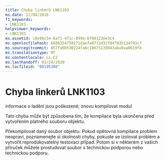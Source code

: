 ```yaml
---
title: Chyba linkerů LNK1103
ms.date: 11/04/2016
f1_keywords:
- LNK1103
helpviewer_keywords:
- LNK1103
ms.assetid: c8e9bc54-6a71-471c-899e-6f98122ee3c4
ms.openlocfilehash: 668b354750171daefe0713d32f84f835134f93c7
ms.sourcegitcommit: 857fa6b530224fa6c18675138043aba9aa0619fb
ms.translationtype: MT
ms.contentlocale: cs-CZ
ms.lasthandoff: 03/24/2020
ms.locfileid: "80195380"
---
```

# <a name="linker-tools-error-lnk1103"></a>Chyba linkerů LNK1103

informace o ladění jsou poškozené; znovu kompilovat modul

Tato chyba může být způsobena tím, že kompilace byla ukončena před vytvořením platného souboru objektu.

Překompilovat daný soubor objektu. Pokud opětovná kompilace problém neopraví, poznamenejte si okolnosti chyby, pokuste se izolovat problém a vytvořit reprodukovatelný testovací případ. Potom si v některém z vašich příruček můžete prostudovat soubor s technickou podporou nebo technickou podporu.
